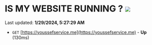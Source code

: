 # IS MY WEBSITE RUNNING ? [![](https://img.shields.io/static/v1?label=Sponsor&message=%E2%9D%A4&logo=GitHub&color=%23fe8e86)](https://github.com/sponsors/<username>)

Last updated: **1/29/2024, 5:27:29 AM**

- `GET` [https://youssefservice.me](https://youssefservice.me) - **Up** (130ms)
